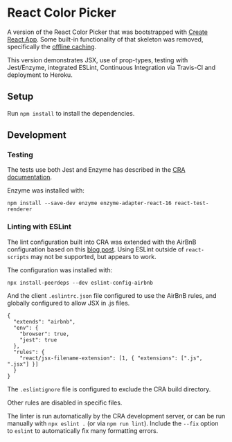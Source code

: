 # React Color Picker

A version of the React Color Picker that was bootstrapped with [Create React App](https://github.com/facebookincubator/create-react-app). Some built-in functionality of that skeleton was removed, specifically the [offline caching](https://github.com/facebook/create-react-app/blob/master/packages/react-scripts/template/README.md#making-a-progressive-web-app).

This version demonstrates JSX, use of prop-types, testing with Jest/Enzyme, integrated ESLint, Continuous Integration via Travis-CI and deployment to Heroku.

## Setup

Run `npm install` to install the dependencies.

## Development

### Testing

The tests use both Jest and Enzyme has described in the [CRA
documentation](https://github.com/facebookincubator/create-react-app/blob/master/packages/react-scripts/template/README.md#running-tests).

Enzyme was installed with:

```
npm install --save-dev enzyme enzyme-adapter-react-16 react-test-renderer
```

### Linting with ESLint

The lint configuration built into CRA was extended with the AirBnB
configuration based on this [blog post](https://groundberry.github.io/development/2017/06/11/create-react-app-linting-all-the-things.html). Using ESLint outside of `react-scripts` may not be supported, but appears to
work.

The configuration was installed with:

```
npx install-peerdeps --dev eslint-config-airbnb
```

And the client `.eslintrc.json` file configured to use the AirBnB rules, and globally configured to allow JSX in .js files.

```
{
  "extends": "airbnb",
  "env": {
    "browser": true,
    "jest": true
  },
  "rules": {
    "react/jsx-filename-extension": [1, { "extensions": [".js", ".jsx"] }]
  }
}
```

The `.eslintignore` file is configured to exclude the CRA build directory.

Other rules are disabled in specific files.

The linter is run automatically by the CRA development server, or can be run manually with `npx eslint .` (or via `npm run lint`). Include the `--fix` option to `eslint` to automatically fix many formatting errors.

